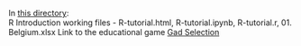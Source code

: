 In [this directory](https://github.com/Marchev-Science/summer-school-2021/tree/main/Angel_Marchev_Jr/):  
R Introduction working files - R-tutorial.html, R-tutorial.ipynb, R-tutorial.r, 01. Belgium.xlsx
Link to the educational game [Gad Selection](https://game.marchev.science)

